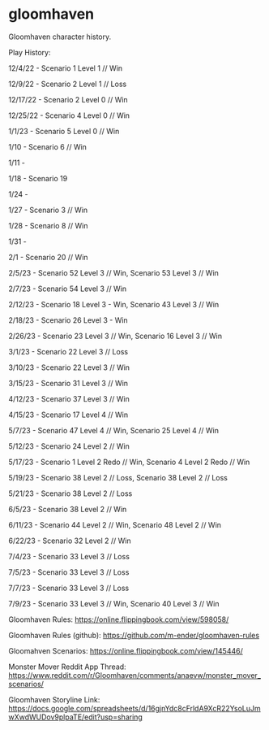 # gloomhaven

Gloomhaven character history.

Play History:

12/4/22 - Scenario 1 Level 1 // Win

12/9/22 - Scenario 2 Level 1 // Loss

12/17/22 - Scenario 2 Level 0 // Win

12/25/22 - Scenario 4 Level 0 // Win

1/1/23 - Scenario 5 Level 0 // Win

1/10 - Scenario 6 // Win

1/11 -

1/18 - Scenario 19

1/24 - 

1/27 - Scenario 3 // Win

1/28 - Scenario 8 // Win

1/31 - 

2/1 - Scenario 20 // Win

2/5/23 - Scenario 52 Level 3 // Win, Scenario 53 Level 3 // Win

2/7/23 - Scenario 54 Level 3 // Win

2/12/23 - Scenario 18 Level 3 - Win, Scenario 43 Level 3 // Win

2/18/23 - Scenario 26 Level 3 - Win

2/26/23 - Scenario 23 Level 3 // Win, Scenario 16 Level 3 // Win

3/1/23 - Scenario 22 Level 3 // Loss

3/10/23 - Scenario 22 Level 3 // Win

3/15/23 - Scenario 31 Level 3 // Win

4/12/23 - Scenario 37 Level 3 // Win 

4/15/23 - Scenario 17 Level 4 // Win

5/7/23 - Scenario 47 Level 4 // Win, Scenario 25 Level 4 // Win

5/12/23 - Scenario 24 Level 2 // Win

5/17/23 - Scenario 1 Level 2 Redo // Win, Scenario 4 Level 2 Redo // Win

5/19/23 - Scenario 38 Level 2 // Loss, Scenario 38 Level 2 // Loss

5/21/23 - Scenario 38 Level 2 // Loss

6/5/23 - Scenario 38 Level 2 // Win

6/11/23 - Scenario 44 Level 2 // Win, Scenario 48 Level 2 // Win

6/22/23 - Scenario 32 Level 2 // Win

7/4/23 - Scenario 33 Level 3 // Loss

7/5/23 - Scenario 33 Level 3 // Loss

7/7/23 - Scenario 33 Level 3 // Loss

7/9/23 - Scenario 33 Level 3 // Win, Scenario 40 Level 3 // Win

Gloomhaven Rules: https://online.flippingbook.com/view/598058/

Gloomhaven Rules (github): https://github.com/m-ender/gloomhaven-rules

Gloomahven Scenarios: https://online.flippingbook.com/view/145446/

Monster Mover Reddit App Thread: https://www.reddit.com/r/Gloomhaven/comments/anaevw/monster_mover_scenarios/

Gloomhaven Storyline Link: https://docs.google.com/spreadsheets/d/16gjnYdc8cFrldA9XcR22YsoLuJmwXwdWUDov9plpaTE/edit?usp=sharing

